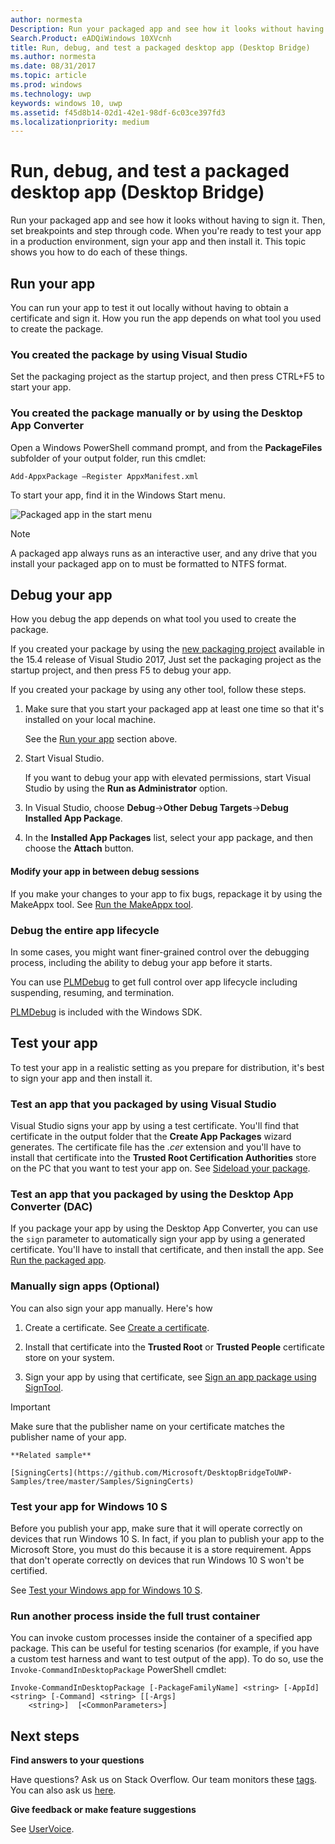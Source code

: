 ```yaml
---
author: normesta
Description: Run your packaged app and see how it looks without having to sign it. Then, set breakpoints and step through code. When you're ready to test your app in a production environment, sign your app and then install it.
Search.Product: eADQiWindows 10XVcnh
title: Run, debug, and test a packaged desktop app (Desktop Bridge)
ms.author: normesta
ms.date: 08/31/2017
ms.topic: article
ms.prod: windows
ms.technology: uwp
keywords: windows 10, uwp
ms.assetid: f45d8b14-02d1-42e1-98df-6c03ce397fd3
ms.localizationpriority: medium
---
```

# Run, debug, and test a packaged desktop app (Desktop Bridge)

Run your packaged app and see how it looks without having to sign it. Then, set breakpoints and step through code. When you're ready to test your app in a production environment, sign your app and then install it. This topic shows you how to do each of these things.

<a id="run-app" />

## Run your app

You can run your app to test it out locally without having to obtain a certificate and sign it. How you run the app depends on what tool you used to create the package.

### You created the package by using Visual Studio

Set the packaging project as the startup project, and then press CTRL+F5 to start your app.

### You created the package manually or by using the Desktop App Converter

Open a Windows PowerShell command prompt, and from the **PackageFiles** subfolder of your output folder, run this cmdlet:

```
Add-AppxPackage –Register AppxManifest.xml
```
To start your app, find it in the Windows Start menu.

![Packaged app in the start menu](images/desktop-to-uwp/converted-app-installed.png)

> [!NOTE]
> A packaged app always runs as an interactive user, and any drive that you install your packaged app on to must be formatted to NTFS format.

## Debug your app

How you debug the app depends on what tool you used to create the package.

If you created your package by using the [new packaging project](desktop-to-uwp-packaging-dot-net.md#new-packaging-project) available in the 15.4 release of Visual Studio 2017, Just set the packaging project as the startup project, and then press F5 to debug your app.

If you created your package by using any other tool, follow these steps.

1. Make sure that you start your packaged app at least one time so that it's installed on your local machine.

   See the [Run your app](#run-app) section above.

2. Start Visual Studio.

   If you want to debug your app with elevated permissions, start Visual Studio by using the **Run as Administrator** option.

3. In Visual Studio, choose **Debug**->**Other Debug Targets**->**Debug Installed App Package**.

4. In the **Installed App Packages** list, select your app package, and then choose the **Attach** button.

#### Modify your app in between debug sessions

If you make your changes to your app to fix bugs, repackage it by using the MakeAppx tool. See [Run the MakeAppx tool](desktop-to-uwp-manual-conversion.md#make-appx).

### Debug the entire app lifecycle

In some cases, you might want finer-grained control over the debugging process, including the ability to debug your app before it starts.

You can use [PLMDebug](https://msdn.microsoft.com/library/windows/hardware/jj680085(v=vs.85).aspx) to get full control over app lifecycle including suspending, resuming, and termination.

[PLMDebug](https://msdn.microsoft.com/library/windows/hardware/jj680085(v=vs.85).aspx) is included with the Windows SDK.

## Test your app

To test your app in a realistic setting as you prepare for distribution, it's best to sign your app and then install it.

### Test an app that you packaged by using Visual Studio

Visual Studio signs your app by using a test certificate. You'll find that certificate in the output folder that the **Create App Packages** wizard generates. The certificate file has the *.cer* extension and you'll have to install that certificate into the **Trusted Root Certification Authorities** store on the PC that you want to test your app on. See [Sideload your package](../packaging/packaging-uwp-apps.md#sideload-your-app-package).

### Test an app that you packaged by using the Desktop App Converter (DAC)

If you package your app by using the Desktop App Converter, you can use the ``sign`` parameter to automatically sign your app by using a generated certificate. You'll have to install that certificate, and then install the app. See [Run the packaged app](desktop-to-uwp-run-desktop-app-converter.md#run-app).   


### Manually sign apps (Optional)

You can also sign your app manually. Here's how

1. Create a certificate. See [Create a certificate](../packaging/create-certificate-package-signing.md).

2. Install that certificate into the **Trusted Root** or **Trusted People** certificate store on your system.

3. Sign your app by using that certificate, see [Sign an app package using SignTool](../packaging/sign-app-package-using-signtool.md).

  > [!IMPORTANT]
  > Make sure that the publisher name on your certificate matches the publisher name of your app.

    **Related sample**

    [SigningCerts](https://github.com/Microsoft/DesktopBridgeToUWP-Samples/tree/master/Samples/SigningCerts)


### Test your app for Windows 10 S

Before you publish your app, make sure that it will operate correctly on devices that run Windows 10 S. In fact, if you plan to publish your app to the Microsoft Store, you must do this because it is a store requirement. Apps that don't operate correctly on devices that run Windows 10 S won't be certified.

See [Test your Windows app for Windows 10 S](https://docs.microsoft.com/windows/uwp/porting/desktop-to-uwp-test-windows-s).

### Run another process inside the full trust container

You can invoke custom processes inside the container of a specified app package. This can be useful for testing scenarios (for example, if you have a custom test harness and want to test output of the app). To do so, use the ```Invoke-CommandInDesktopPackage``` PowerShell cmdlet:

```CMD
Invoke-CommandInDesktopPackage [-PackageFamilyName] <string> [-AppId] <string> [-Command] <string> [[-Args]
    <string>]  [<CommonParameters>]
```

## Next steps

**Find answers to your questions**

Have questions? Ask us on Stack Overflow. Our team monitors these [tags](http://stackoverflow.com/questions/tagged/project-centennial+or+desktop-bridge). You can also ask us [here](https://social.msdn.microsoft.com/Forums/en-US/home?filter=alltypes&sort=relevancedesc&searchTerm=%5BDesktop%20Converter%5D).

**Give feedback or make feature suggestions**

See [UserVoice](https://wpdev.uservoice.com/forums/110705-universal-windows-platform/category/161895-desktop-bridge-centennial).
